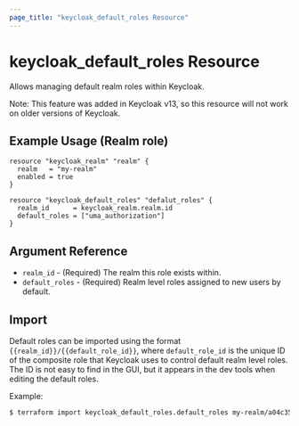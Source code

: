 ```yaml
---
page_title: "keycloak_default_roles Resource"
---
```


# keycloak\_default\_roles Resource

Allows managing default realm roles within Keycloak.

Note: This feature was added in Keycloak v13, so this resource will not work on older versions of Keycloak.

## Example Usage (Realm role)

```hcl
resource "keycloak_realm" "realm" {
  realm   = "my-realm"
  enabled = true
}

resource "keycloak_default_roles" "defalut_roles" {
  realm_id      = keycloak_realm.realm.id
  default_roles = ["uma_authorization"]
}
```

## Argument Reference

- `realm_id` - (Required) The realm this role exists within.
- `default_roles` - (Required) Realm level roles assigned to new users by default.

## Import

Default roles can be imported using the format `{{realm_id}}/{{default_role_id}}`, where `default_role_id` is the unique ID of the composite
role that Keycloak uses to control default realm level roles. The ID is not easy to find in the GUI, but it appears in the dev tools when editing
the default roles.

Example:

```bash
$ terraform import keycloak_default_roles.default_roles my-realm/a04c35c2-e95a-4dc5-bd32-e83a21be9e7d
```
